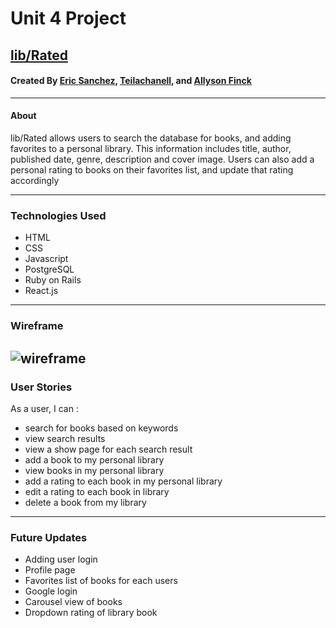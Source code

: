 # Unit 4 Project

## [lib/Rated](https://lib-rated.herokuapp.com/)

#### Created By [Eric Sanchez](https://github.com/childofthe20th), [Teilachanell](https://github.com/tnangel1984), and [Allyson Finck](https://github.com/allysonfinck)

---


#### About

lib/Rated allows users to search the database for books, and adding favorites to a personal library. This information includes title, author, published date, genre, description and cover image. Users can also add a personal rating to books on their favorites list, and update that rating accordingly

---

### Technologies Used

* HTML
* CSS
* Javascript
* PostgreSQL
* Ruby on Rails
* React.js


---

### Wireframe

![wireframe](/images/wireframe.jpg)
---

### User Stories

As a user, I can :
* search for books based on keywords
* view search results
* view a show page for each search result
* add a book to my personal library
* view books in my personal library
* add a rating to each book in my personal library
* edit a rating to each book in library
* delete a book from my library


---

### Future Updates

* Adding user login
* Profile page
* Favorites list of books for each users
* Google login
* Carousel view of books
* Dropdown rating of library book
